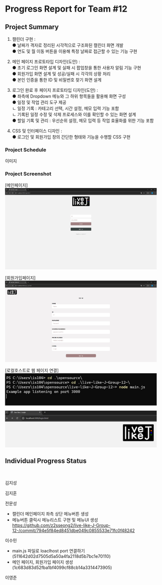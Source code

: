 # Progress Report for Team #12

## Project Summary

1. 캘린더 구현 : <br/>
    ● 날짜가 격자로 정리된 시각적으로 구조화된 캘린더 화면 개발<br/>
	● 연도 및 월 이동 버튼을 이용해 특정 날짜로 접근할 수 있는 기능 구현<br/>

2. 메인 페이지 프로토타입 디자인(도안) : <br/>
	● 초기 로그인 화면 설계 및 실패 시 팝업창을 통한 사용자 알림 기능 구현<br/>
	● 회원가입 화면 설계 및 성공/실패 시 각각의 상황 처리<br/>
	● 본인 인증을 통한 ID 및 비밀번호 찾기 화면 설계<br/>

3. 로그인 완료 후 페이지 프로토타입 디자인(도안) : <br/>
	● 좌측에 Dropdown 메뉴와 그 하위 항목들을 활용해 화면 구성<br/>
	● 일정 및 작업 관리 도구 제공<br/>
        ㄴ 일정 기록 : 카테고리 선택, 시간 설정, 메모 입력 기능 포함<br/>
		ㄴ 기록된 일정 수정 및 삭제 프로세스와 이를 확인할 수 있는 화면 설계<br/>
	● 할일 기록 및 관리 : 우선순위 설정, 메모 입력 등 작업 효율화를 위한 기능 포함<br/>
4. CSS 및 인터페이스 디자인 : <br/>
	● 로그인 및 회원가입 창의 간단한 형태와 기능을 수행할 CSS 구현<br/>

### Project Schedule
이미지<br/>


### Project Screenshot


[메인페이지]
<br/>
<img src="images/main.jpg" alt="main" width="500"><br/>

[회원가입페이지]
<br/>
<img src="images/signup.jpg" alt ="signup" width = "500"><br/>

[로컬호스트로 웹 페이지 연결]
<br/>
<img src="images/localhost_connection.jpg" alt ="signup" width = "500"><br/>

<img src="images/localhost_web.jpg" alt ="signup" width = "500"><br/>

## Individual Progress Status
<br/>


김지성

김지훈

전문성
- 캘린더 메인페이지 좌측 상단 메뉴버튼 생성
- 메뉴버튼 클릭시 메뉴리스트 구현 및 메뉴UI 생성
https://github.com/z2sseong2/live-like-J-Group-12-/commit/794e5f84ed8451dbe049c0855533e71fc0f48242

이수민
- main.js 파일로 loaclhost port 연결하기 (511642d02d7505d5a50a4fa2118d5b7bc1e70110)<br/>
- 메인 페이지, 회원가입 페이지 생성(1c683d83d52fba1bf4099cf88cb14a3314473905)<br/>

이영준
